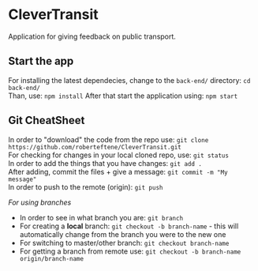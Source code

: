 # CleverTransit
Application for giving feedback on public transport.

## Start the app  
For installing the latest dependecies, change to the `back-end/` directory: ```cd back-end/```    
Than, use: ```npm install``` 
After that start the application using: ```npm start```
 
## Git CheatSheet

In order to "download" the code from the repo use:
```git clone https://github.com/roberteftene/CleverTransit.git```  
For checking for changes in your local cloned repo, use: ```git status```  
In order to add the things that you have changes: ```git add . ```  
After adding, commit the files + give a message: ```git commit -m "My message"```  
In order to push to the remote (origin): ```git push```

*For using branches*
- In order to see in what branch you are: ```git branch```
- For creating a **local** branch: ```git checkout -b branch-name``` - this will automatically change from the branch you were to the new one
- For switching to master/other branch: ```git checkout branch-name```
- For getting a branch from remote use: ```git checkout -b branch-name origin/branch-name```

